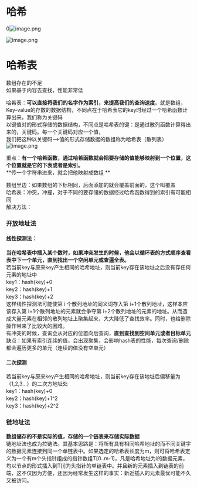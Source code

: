# 哈希
0![image.png](https://cdn.nlark.com/yuque/0/2022/png/2976158/1647584408240-16d46048-72cf-472c-b4d3-3b143485d295.png)<br />

![image.png](https://cdn.nlark.com/yuque/0/2022/png/2976158/1647584425911-e117c9f0-a7ba-49d5-999a-af2c68a4f8cf.png)



# 哈希表

数组存在的不足<br />如果基于内容去查找，性能非常低

哈希表：**可以直接将我们的名字作为索引，来提高我们的查询速度**。就是数组，Key-value的存数的数据结构，不同点在于哈希表它的key时经过一个哈希函数计算出来，我们称为关键码<br />以键值对的形式存储的数据结构，不同点是哈希表的键：是通过散列函数计算得出来的，关键码。每一个关键码对应一个值，<br />我们把这种以关键码-->值的形式存储数据的数组称为哈希表（散列表）<br />![image.png](https://cdn.nlark.com/yuque/0/2022/png/2976158/1647587932645-d548c29b-0591-4e38-b1ef-5b929415ba53.png)



重点：**有一个哈希函数，通过哈希函数就会把要存储的值能够映射到一个位置，这个位置就是它的下表或者是索引。**<br />**传一个字符串进来，就会把他映射成数组  **

数组里边：如果数组的下标相同，后面添加的就会覆盖前面的，这个叫覆盖<br />哈希表：冲突，冲撞，对于不同的要存储的数据经过哈希函数得到的索引有可能相同<br />解决方法：
### 开放地址法
#### 线性探测法：
**当在哈希表中插入某个数时，如果冲突发生的时候，他会以循环表的方式顺序查看表中下一个单元，直到找出一个空闲单元或查遍全表。**<br />若当前key与原来key产生相同的哈希地址，则当前key存在该地址之后没有存任何元素的地址中<br />key1：hash(key)+0<br />key2：hash(key)+1<br />key3：hash(key)+2<br />这样线性探测法可能使第 i 个散列地址的同义词存入第 i+1个散列地址，这样本应该存入第 i+1个散列地址的元素就会争夺第 i+2个散列地址的元素的地址。从而造成大量元素在相邻的散列地址上聚集起来，大大降低了查找效率。同时，也给删除操作带来了比较大的困难。<br />有冲突的时候，查询会从对应的位置向后查询，**直到查找到空间单元或者目标单元**<br />缺点：如果有索引连续的值，会出现聚集，会影响hash表的性能，每次查询/删除都会遍历更多的单元（连续的值没有空单元）

#### 二次探测
若当前key与原来key产生相同的哈希地址，则当前key存在该地址后偏移量为（1,2,3...）的二次方地址处<br />key1：hash(key)+0<br />key2：hash(key)+1^2<br />key3：hash(key)+2^2

### 链地址法
**数组储存的不是实际的值，存储的一个链表来存储实际数据**<br />链地址法也成为拉链法。其基本思路是：将所有具有相同哈希地址的而不同关键字的数据元素连接到同一个单链表中。如果选定的哈希表长度为m，则可将哈希表定义为一个有m个头指针组成的指针数组T[0..m-1]，凡是哈希地址为i的数据元素，均以节点的形式插入到T[i]为头指针的单链表中。并且新的元素插入到链表的前端，这不仅因为方便，还因为经常发生这样的事实：新近插入的元素最优可能不久又被访问。
